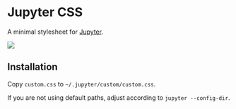 # Jupyter CSS

A minimal stylesheet for [Jupyter](http://jupyter.org/). 

![](https://raw.githubusercontent.com/jan-matthis/jupyter-css/master/screenshot.png)


## Installation

Copy `custom.css` to `~/.jupyter/custom/custom.css`. 

If you are not using default paths, adjust according to `jupyter --config-dir`.
